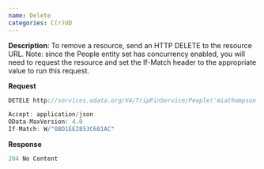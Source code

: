 ```yaml
---
name: Delete
categories: C(r)UD
---
```


**Description**: To remove a resource, send an HTTP DELETE to the resource URL. Note: since the People entity set has concurrency enabled, you will need to request the resource and set the If-Match header to the appropriate value to run this request.

**Request**

```js
DETELE http://services.odata.org/V4/TripPinService/People('miathompson')

Accept: application/json
OData-MaxVersion: 4.0
If-Match: W/"08D1EE2853C601AC"
```

**Response**

```js
204 No Content
```

